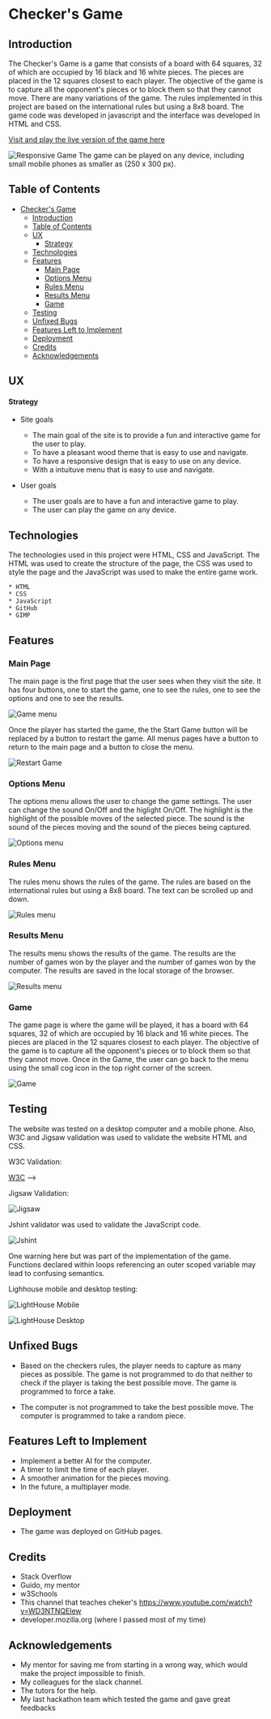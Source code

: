 # Checker's Game

## Introduction

The Checker's Game is a game that consists of a board with 64 squares, 32 of which are occupied by 16 black and 16 white pieces. The pieces are placed in the 12 squares closest to each player. The objective of the game is to capture all the opponent's pieces or to block them so that they cannot move. There are many variations of the game. The rules implemented in this project are based on the international rules but using a 8x8 board.
The game code was developed in javascript and the interface was developed in HTML and CSS.

<a href="https://cafalchio.github.io/checkers_game/" rel="nofolow">Visit and play the live version of the game here</a>

![Responsive Game](assets/images/responsive.png)
The game can be played on any device, including small mobile phones as smaller as (250 x 300 px).

## Table of Contents

- [Checker's Game](#checkers-game)
  - [Introduction](#introduction)
  - [Table of Contents](#table-of-contents)
  - [UX](#ux)
      - [Strategy](#strategy)
  - [Technologies](#technologies)
  - [Features](#features)
    - [Main Page](#main-page)
    - [Options Menu](#options-menu)
    - [Rules Menu](#rules-menu)
    - [Results Menu](#results-menu)
    - [Game](#game)
  - [Testing](#testing)
  - [Unfixed Bugs](#unfixed-bugs)
  - [Features Left to Implement](#features-left-to-implement)
  - [Deployment](#deployment)
  - [Credits](#credits)
  - [Acknowledgements](#acknowledgements)

## UX

#### Strategy

- Site goals

  - The main goal of the site is to provide a fun and interactive game for the user to play.
  - To have a pleasant wood theme that is easy to use and navigate.
  - To have a responsive design that is easy to use on any device.
  - With a intuituve menu that is easy to use and navigate.

- User goals
  - The user goals are to have a fun and interactive game to play.
  - The user can play the game on any device.

## Technologies

The technologies used in this project were HTML, CSS and JavaScript. The HTML was used to create the structure of the page, the CSS was used to style the page and the JavaScript was used to make the entire game work.

    * HTML
    * CSS
    * JavaScript
    * GitHub
    * GIMP

## Features

### Main Page

The main page is the first page that the user sees when they visit the site. It has four buttons, one to start the game, one to see the rules, one to see the options and one to see the results.

![Game menu](assets/images/main_menu.png)

Once the player has started the game, the the Start Game button will be replaced by a button to restart the game.
All menus pages have a button to return to the main page and a button to close the menu.

![Restart Game](assets/images/reset_game.png)

### Options Menu

The options menu allows the user to change the game settings. The user can change the sound On/Off and the higlight On/Off. The highlight is the highlight of the possible moves of the selected piece. The sound is the sound of the pieces moving and the sound of the pieces being captured.

![Options menu](assets/images/options_menu.png)

### Rules Menu

The rules menu shows the rules of the game. The rules are based on the international rules but using a 8x8 board. The text can be scrolled up and down.

![Rules menu](assets/images/rules_menu.png)

### Results Menu

The results menu shows the results of the game. The results are the number of games won by the player and the number of games won by the computer. The results are saved in the local storage of the browser.

![Results menu](assets/images/results_menu.png)

### Game

The game page is where the game will be played, it has a board with 64 squares, 32 of which are occupied by 16 black and 16 white pieces. The pieces are placed in the 12 squares closest to each player. The objective of the game is to capture all the opponent's pieces or to block them so that they cannot move.
Once in the Game, the user can go back to the menu using the small cog icon in the top right corner of the screen.

![Game](assets/images/game_play.png)

## Testing

The website was tested on a desktop computer and a mobile phone.
Also, W3C and Jigsaw validation was used to validate the website HTML and CSS.

W3C Validation:

[W3C](assets/images/W3C.png) -->

Jigsaw Validation:

![Jigsaw](assets/images/jigsaw.png)

Jshint validator was used to validate the JavaScript code.

![Jshint](assets/images/javascript_test.png)

One warning here but was part of the implementation of the game.
Functions declared within loops referencing an outer scoped variable may lead to confusing semantics.

Lighhouse mobile and desktop testing:

![LightHouse Mobile](assets/images/lighthouse_mobile.png)

![LightHouse Desktop](assets/images/lighthouse_desktop.png)

## Unfixed Bugs

- Based on the checkers rules, the player needs to capture as many pieces as possible. The game is not programmed to do that neither to check if the player is taking the best possible move. The game is programmed to force a take.

- The computer is not programmed to take the best possible move. The computer is programmed to take a random piece.

## Features Left to Implement

- Implement a better AI for the computer.
- A timer to limit the time of each player.
- A smoother animation for the pieces moving.
- In the future, a multiplayer mode.

## Deployment

- The game was deployed on GitHub pages.

## Credits

- Stack Overflow
- Guido, my mentor
- w3Schools
- This channel that teaches cheker's https://www.youtube.com/watch?v=WD3NTNQElew
- developer.mozilla.org (where I passed most of my time)

## Acknowledgements

- My mentor for saving me from starting in a wrong way, which would make the project impossible to finish.
- My colleagues for the slack channel.
- The tutors for the help.
- My last hackathon team which tested the game and gave great feedbacks
